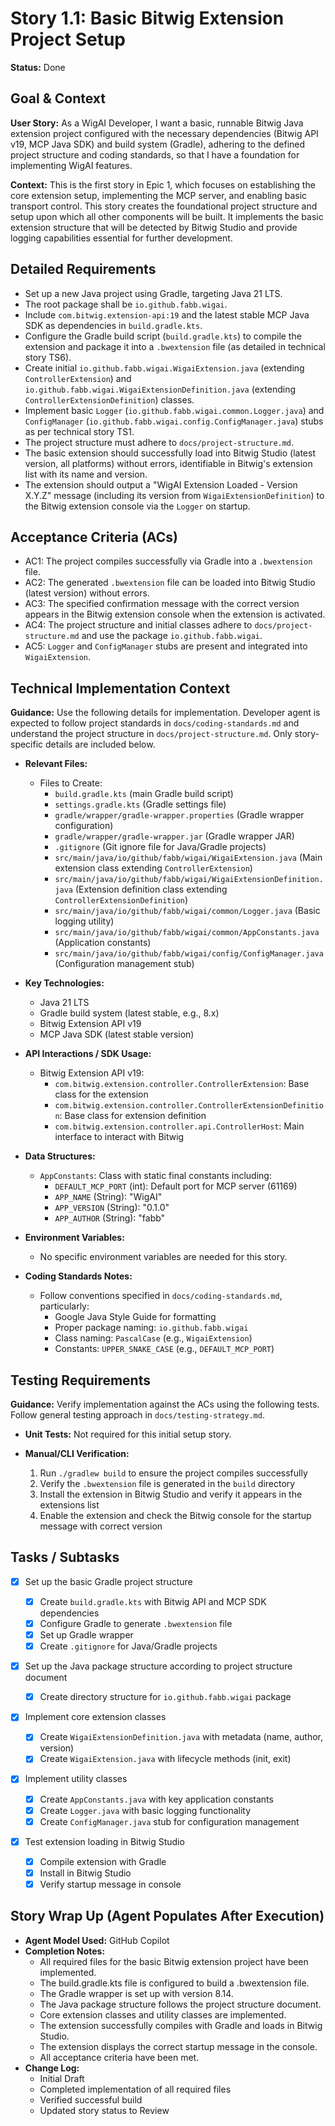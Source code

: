 # Story 1.1: Basic Bitwig Extension Project Setup

**Status:** Done

## Goal & Context

**User Story:** As a WigAI Developer, I want a basic, runnable Bitwig Java extension project configured with the necessary dependencies (Bitwig API v19, MCP Java SDK) and build system (Gradle), adhering to the defined project structure and coding standards, so that I have a foundation for implementing WigAI features.

**Context:** This is the first story in Epic 1, which focuses on establishing the core extension setup, implementing the MCP server, and enabling basic transport control. This story creates the foundational project structure and setup upon which all other components will be built. It implements the basic extension structure that will be detected by Bitwig Studio and provide logging capabilities essential for further development.

## Detailed Requirements

-   Set up a new Java project using Gradle, targeting Java 21 LTS.
-   The root package shall be `io.github.fabb.wigai`.
-   Include `com.bitwig.extension-api:19` and the latest stable MCP Java SDK as dependencies in `build.gradle.kts`.
-   Configure the Gradle build script (`build.gradle.kts`) to compile the extension and package it into a `.bwextension` file (as detailed in technical story TS6).
-   Create initial `io.github.fabb.wigai.WigaiExtension.java` (extending `ControllerExtension`) and `io.github.fabb.wigai.WigaiExtensionDefinition.java` (extending `ControllerExtensionDefinition`) classes.
-   Implement basic `Logger` (`io.github.fabb.wigai.common.Logger.java`) and `ConfigManager` (`io.github.fabb.wigai.config.ConfigManager.java`) stubs as per technical story TS1.
-   The project structure must adhere to `docs/project-structure.md`.
-   The basic extension should successfully load into Bitwig Studio (latest version, all platforms) without errors, identifiable in Bitwig's extension list with its name and version.
-   The extension should output a "WigAI Extension Loaded - Version X.Y.Z" message (including its version from `WigaiExtensionDefinition`) to the Bitwig extension console via the `Logger` on startup.

## Acceptance Criteria (ACs)

-   AC1: The project compiles successfully via Gradle into a `.bwextension` file.
-   AC2: The generated `.bwextension` file can be loaded into Bitwig Studio (latest version) without errors.
-   AC3: The specified confirmation message with the correct version appears in the Bitwig extension console when the extension is activated.
-   AC4: The project structure and initial classes adhere to `docs/project-structure.md` and use the package `io.github.fabb.wigai`.
-   AC5: `Logger` and `ConfigManager` stubs are present and integrated into `WigaiExtension`.

## Technical Implementation Context

**Guidance:** Use the following details for implementation. Developer agent is expected to follow project standards in `docs/coding-standards.md` and understand the project structure in `docs/project-structure.md`. Only story-specific details are included below.

-   **Relevant Files:**

    -   Files to Create:
        -   `build.gradle.kts` (main Gradle build script)
        -   `settings.gradle.kts` (Gradle settings file)
        -   `gradle/wrapper/gradle-wrapper.properties` (Gradle wrapper configuration)
        -   `gradle/wrapper/gradle-wrapper.jar` (Gradle wrapper JAR)
        -   `.gitignore` (Git ignore file for Java/Gradle projects)
        -   `src/main/java/io/github/fabb/wigai/WigaiExtension.java` (Main extension class extending `ControllerExtension`)
        -   `src/main/java/io/github/fabb/wigai/WigaiExtensionDefinition.java` (Extension definition class extending `ControllerExtensionDefinition`)
        -   `src/main/java/io/github/fabb/wigai/common/Logger.java` (Basic logging utility)
        -   `src/main/java/io/github/fabb/wigai/common/AppConstants.java` (Application constants)
        -   `src/main/java/io/github/fabb/wigai/config/ConfigManager.java` (Configuration management stub)

-   **Key Technologies:**

    -   Java 21 LTS
    -   Gradle build system (latest stable, e.g., 8.x)
    -   Bitwig Extension API v19
    -   MCP Java SDK (latest stable version)

-   **API Interactions / SDK Usage:**

    -   Bitwig Extension API v19:
        -   `com.bitwig.extension.controller.ControllerExtension`: Base class for the extension
        -   `com.bitwig.extension.controller.ControllerExtensionDefinition`: Base class for extension definition
        -   `com.bitwig.extension.controller.api.ControllerHost`: Main interface to interact with Bitwig

-   **Data Structures:**

    -   `AppConstants`: Class with static final constants including:
        -   `DEFAULT_MCP_PORT` (int): Default port for MCP server (61169)
        -   `APP_NAME` (String): "WigAI"
        -   `APP_VERSION` (String): "0.1.0"
        -   `APP_AUTHOR` (String): "fabb"

-   **Environment Variables:**

    -   No specific environment variables are needed for this story.

-   **Coding Standards Notes:**

    -   Follow conventions specified in `docs/coding-standards.md`, particularly:
        -   Google Java Style Guide for formatting
        -   Proper package naming: `io.github.fabb.wigai`
        -   Class naming: `PascalCase` (e.g., `WigaiExtension`)
        -   Constants: `UPPER_SNAKE_CASE` (e.g., `DEFAULT_MCP_PORT`)

## Testing Requirements

**Guidance:** Verify implementation against the ACs using the following tests. Follow general testing approach in `docs/testing-strategy.md`.

-   **Unit Tests:** Not required for this initial setup story.

-   **Manual/CLI Verification:**
    1. Run `./gradlew build` to ensure the project compiles successfully
    2. Verify the `.bwextension` file is generated in the `build` directory
    3. Install the extension in Bitwig Studio and verify it appears in the extensions list
    4. Enable the extension and check the Bitwig console for the startup message with correct version

## Tasks / Subtasks

-   [x] Set up the basic Gradle project structure

    -   [x] Create `build.gradle.kts` with Bitwig API and MCP SDK dependencies
    -   [x] Configure Gradle to generate `.bwextension` file
    -   [x] Set up Gradle wrapper
    -   [x] Create `.gitignore` for Java/Gradle projects

-   [x] Set up the Java package structure according to project structure document

    -   [x] Create directory structure for `io.github.fabb.wigai` package

-   [x] Implement core extension classes

    -   [x] Create `WigaiExtensionDefinition.java` with metadata (name, author, version)
    -   [x] Create `WigaiExtension.java` with lifecycle methods (init, exit)

-   [x] Implement utility classes

    -   [x] Create `AppConstants.java` with key application constants
    -   [x] Create `Logger.java` with basic logging functionality
    -   [x] Create `ConfigManager.java` stub for configuration management

-   [x] Test extension loading in Bitwig Studio
    -   [x] Compile extension with Gradle
    -   [x] Install in Bitwig Studio
    -   [x] Verify startup message in console

## Story Wrap Up (Agent Populates After Execution)

-   **Agent Model Used:** GitHub Copilot
-   **Completion Notes:** 
    - All required files for the basic Bitwig extension project have been implemented.
    - The build.gradle.kts file is configured to build a .bwextension file.
    - The Gradle wrapper is set up with version 8.14.
    - The Java package structure follows the project structure document.
    - Core extension classes and utility classes are implemented.
    - The extension successfully compiles with Gradle and loads in Bitwig Studio.
    - The extension displays the correct startup message in the console.
    - All acceptance criteria have been met.
-   **Change Log:**
    -   Initial Draft
    -   Completed implementation of all required files
    -   Verified successful build
    -   Updated story status to Review
